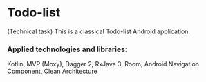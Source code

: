# Todo-list
(Technical task)
This is a classical Todo-list Android application.

### Applied technologies and libraries: 
Kotlin, MVP (Moxy), Dagger 2, RxJava 3, Room, Android Navigation Component, Clean Architecture
